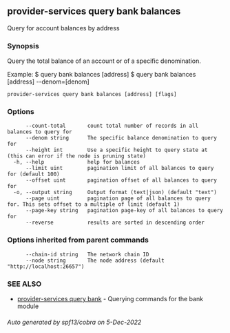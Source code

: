 ## provider-services query bank balances

Query for account balances by address

### Synopsis

Query the total balance of an account or of a specific denomination.

Example:
  $ <appd> query bank balances [address]
  $ <appd> query bank balances [address] --denom=[denom]

```
provider-services query bank balances [address] [flags]
```

### Options

```
      --count-total       count total number of records in all balances to query for
      --denom string      The specific balance denomination to query for
      --height int        Use a specific height to query state at (this can error if the node is pruning state)
  -h, --help              help for balances
      --limit uint        pagination limit of all balances to query for (default 100)
      --offset uint       pagination offset of all balances to query for
  -o, --output string     Output format (text|json) (default "text")
      --page uint         pagination page of all balances to query for. This sets offset to a multiple of limit (default 1)
      --page-key string   pagination page-key of all balances to query for
      --reverse           results are sorted in descending order
```

### Options inherited from parent commands

```
      --chain-id string   The network chain ID
      --node string       The node address (default "http://localhost:26657")
```

### SEE ALSO

* [provider-services query bank](provider-services_query_bank.md)	 - Querying commands for the bank module

###### Auto generated by spf13/cobra on 5-Dec-2022
